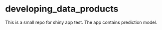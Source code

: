 # developing_data_products
This is a small repo for shiny app test.
The app contains prediction model.

